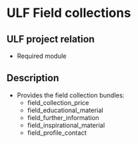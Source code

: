 # ULF Field collections
## ULF project relation
- Required module

## Description
- Provides the field collection bundles:
  - field_collection_price
  - field_educational_material
  - field_further_information
  - field_inspirational_material
  - field_profile_contact